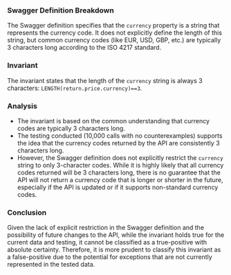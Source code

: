 ### Swagger Definition Breakdown
The Swagger definition specifies that the `currency` property is a string that represents the currency code. It does not explicitly define the length of this string, but common currency codes (like EUR, USD, GBP, etc.) are typically 3 characters long according to the ISO 4217 standard.

### Invariant
The invariant states that the length of the `currency` string is always 3 characters: `LENGTH(return.price.currency)==3`. 

### Analysis
- The invariant is based on the common understanding that currency codes are typically 3 characters long. 
- The testing conducted (10,000 calls with no counterexamples) supports the idea that the currency codes returned by the API are consistently 3 characters long. 
- However, the Swagger definition does not explicitly restrict the `currency` string to only 3-character codes. While it is highly likely that all currency codes returned will be 3 characters long, there is no guarantee that the API will not return a currency code that is longer or shorter in the future, especially if the API is updated or if it supports non-standard currency codes.

### Conclusion
Given the lack of explicit restriction in the Swagger definition and the possibility of future changes to the API, while the invariant holds true for the current data and testing, it cannot be classified as a true-positive with absolute certainty. Therefore, it is more prudent to classify this invariant as a false-positive due to the potential for exceptions that are not currently represented in the tested data.

